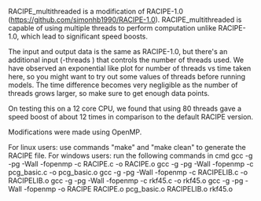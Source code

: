 RACIPE_multithreaded is a modification of RACIPE-1.0 (https://github.com/simonhb1990/RACIPE-1.0). RACIPE_multithreaded is capable of using multiple threads to perform computation unlike RACIPE-1.0, which lead to significant speed boosts.

The input and output data is the same as RACIPE-1.0, but there's an additional input (-threads <number>) that controls the number of threads used. We have observed an exponential like plot for number of threads vs time taken here, so you might want to try out some values of threads before running models. The time difference becomes very negligible as the number of threads grows larger, so make sure to get enough data points.
	
On testing this on a 12 core CPU, we found that using 80 threads gave a speed boost of about 12 times in comparison to the default RACIPE version.

Modifications were made using OpenMP.

For linux users: use commands "make" and "make clean" to generate the RACIPE file.
For windows users: run the following commands in cmd
gcc -g -pg -Wall -fopenmp -c RACIPE.c -o RACIPE.o
gcc -g -pg -Wall -fopenmp -c pcg_basic.c -o pcg_basic.o
gcc -g -pg -Wall -fopenmp -c RACIPELIB.c -o RACIPELIB.o
gcc -g -pg -Wall -fopenmp -c rkf45.c -o rkf45.o
gcc -g -pg -Wall -fopenmp -o RACIPE RACIPE.o pcg_basic.o RACIPELIB.o rkf45.o
